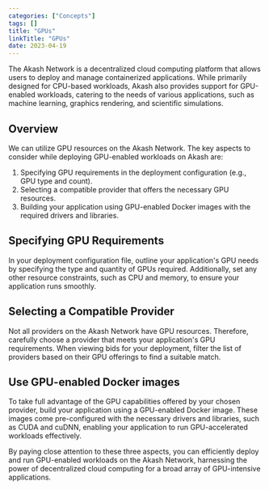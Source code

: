 ```yaml
---
categories: ["Concepts"]
tags: []
title: "GPUs"
linkTitle: "GPUs"
date: 2023-04-19
---
```


The Akash Network is a decentralized cloud computing platform that allows users to deploy and manage containerized applications. While primarily designed for CPU-based workloads, Akash also provides support for GPU-enabled workloads, catering to the needs of various applications, such as machine learning, graphics rendering, and scientific simulations.

## Overview

We can utilize GPU resources on the Akash Network. The key aspects to consider while deploying GPU-enabled workloads on Akash are:

1. Specifying GPU requirements in the deployment configuration (e.g., GPU type and count).
2. Selecting a compatible provider that offers the necessary GPU resources.
3. Building your application using GPU-enabled Docker images with the required drivers and libraries.

## Specifying GPU Requirements
In your deployment configuration file, outline your application's GPU needs by specifying the type and quantity of GPUs required. Additionally, set any other resource constraints, such as CPU and memory, to ensure your application runs smoothly.

## Selecting a Compatible Provider
Not all providers on the Akash Network have GPU resources. Therefore, carefully choose a provider that meets your application's GPU requirements. When viewing bids for your deployment, filter the list of providers based on their GPU offerings to find a suitable match.

## Use GPU-enabled Docker images
To take full advantage of the GPU capabilities offered by your chosen provider, build your application using a GPU-enabled Docker image. These images come pre-configured with the necessary drivers and libraries, such as CUDA and cuDNN, enabling your application to run GPU-accelerated workloads effectively.

By paying close attention to these three aspects, you can efficiently deploy and run GPU-enabled workloads on the Akash Network, harnessing the power of decentralized cloud computing for a broad array of GPU-intensive applications.